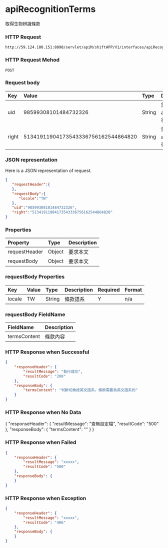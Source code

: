 # apiRecognitionTerms
取得生物辨識條款

### HTTP Request
```
http://59.124.100.151:8090/servlet/apiM/shiftAPP/V1/interfaces/apiRecognitionTerms
```

### HTTP Request Mehod
```
POST
```

### Request body
| Key | Value | Type | Description |
|:----------|:-------------|:-----|:------------|
| uid | 98599308101484732326 | String | 需透過apiLogin取得
| right | 51341911904173543336756162544864820 | String | 需透過apiLogin取得 |

### JSON representation
Here is a JSON representation of request.
```json
{
   "requestHeader":{
   },
   "requestBody":{
      "locale":"TW"
   },
   "uid":"98599308101484732326",
   "right":"51341911904173543336756162544864820"
}
```

### Properties
| Property | Type | Description |
|:---------|:-----|:------------|
| requestHeader | Object | 要求本文 |
| requestBody | Object | 要求本文 |

### requestBody Properties
| Key | Value | Type | Description | Required | Format |
|:----------|:-------------|:-----|:------------|:------------|:------------|
| locale | TW | String | 條款語系 | Y | n/a |

### requestBody FieldName
| FieldName | Description |
|:----------|:-------------|
| termsContent | 條款內容 |

### HTTP Response when Successful
```json
{
    "responseHeader": {
        "resultMessage": "執行成功",
        "resultCode": "200"
    },
    "responseBody": {
        "termsContent": "判斷切換成英文語系，條款需要為英文語系的"
    }
}
```

### HTTP Response when No Data
{
    "responseHeader": {
        "resultMessage": "查無設定檔",
        "resultCode": "500"
    },
    "responseBody": {
        "termsContent": ""
    }
}

### HTTP Response when Failed
```json
{
    "responseHeader": {
        "resultMessage": "xxxxx",
        "resultCode": "500"
    },
    "responseBody": {
    }
}
```

### HTTP Response when Exception
```json
{
    "responseHeader": {
        "resultMessage": "xxxxx",
        "resultCode": "406"
    },
    "responseBody": {
    }
}
```
